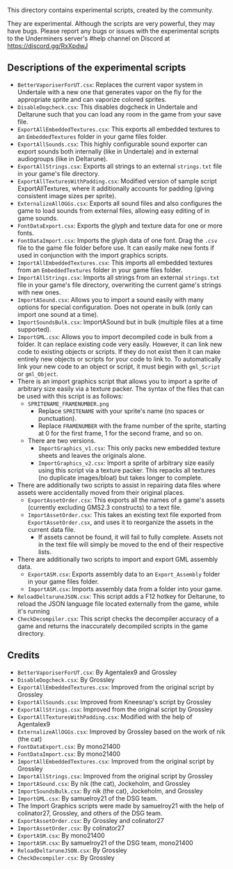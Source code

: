 ﻿This directory contains experimental scripts, created by the community.

They are experimental. 
Although the scripts are very powerful, they may have bugs. 
Please report any bugs or issues with the experimental scripts to the Underminers server's #help channel on Discord at https://discord.gg/RxXpdwJ

## Descriptions of the experimental scripts

- `BetterVaporiserForUT.csx`: Replaces the current vapor system in Undertale with a new one that generates vapor on the fly for the appropriate sprite and can vaporize colored sprites.
- `DisableDogcheck.csx`: This disables dogcheck in Undertale and Deltarune such that you can load any room in the game from your save file.
- `ExportAllEmbeddedTextures.csx`: This exports all embedded textures to an `EmbeddedTextures` folder in your game files folder.
- `ExportAllSounds.csx`: This highly configurable sound exporter can export sounds both internally (like in Undertale) and in external audiogroups (like in Deltarune).
- `ExportAllStrings.csx`: Exports all strings to an external `strings.txt` file in your game's file directory.
- `ExportAllTexturesWithPadding.csx`: Modified version of sample script ExportAllTextures, where it additionally accounts for padding (giving consistent image sizes per sprite).
- `ExternalizeAllOGGs.csx`: Exports all sound files and also configures the game to load sounds from external files, allowing easy editing of in game sounds.
- `FontDataExport.csx`: Exports the glyph and texture data for one or more fonts.
- `FontDataImport.csx`: Imports the glyph data of one font. Drag the `.csv` file to the game file folder before use. It can easily make new fonts if used in conjunction with the import graphics scripts.
- `ImportAllEmbeddedTextures.csx`: This imports all embedded textures from an `EmbeddedTextures` folder in your game files folder.
- `ImportAllStrings.csx`: Imports all strings from an external `strings.txt` file in your game's file directory, overwriting the current game's strings with new ones.
- `ImportASound.csx`: Allows you to import a sound easily with many options for special configuration. Does not operate in bulk (only can import one sound at a time).
- `ImportSoundsBulk.csx`: ImportASound but in bulk (multiple files at a time supported).
- `ImportGML.csx`: Allows you to import decompiled code in bulk from a folder. It can replace existing code very easily. However, it can link new code to existing objects or scripts. If they do not exist then it can make entirely new objects or scripts for your code to link to. To automatically link your new code to an object or script, it must begin with `gml_Script` or `gml_Object`.
- There is an import graphics script that allows you to import a sprite of arbitrary size easily via a texture packer. The syntax of the files that can be used with this script is as follows:        
    * `SPRITENAME_FRAMENUMBER.png`
        - Replace `SPRITENAME` with your sprite's name (no spaces or punctuation). 
        - Replace `FRAMENUMBER` with the frame number of the sprite, starting at 0 for the first frame, 1 for the second frame, and so on.
    * There are two versions.
        - `ImportGraphics_v1.csx`: This only packs new embedded texture sheets and leaves the originals alone.
        - `ImportGraphics_v2.csx`: Import a sprite of arbitrary size easily using this script via a texture packer. This repacks all textures (no duplicate images/bloat) but takes longer to complete.
- There are additionally two scripts to assist in repairing data files where assets were accidentally moved from their original places.
    * `ExportAssetOrder.csx`: This exports all the names of a game's assets (currently excluding GMS2.3 constructs) to a text file.
    * `ImportAssetOrder.csx`: This takes an existing text file exported from `ExportAssetOrder.csx`, and uses it to reorganize the assets in the current data file.
        - If assets cannot be found, it will fail to fully complete. Assets not in the text file will simply be moved to the end of their respective lists.
- There are additionally two scripts to import and export GML assembly data.
    * `ExportASM.csx`: Exports assembly data to an `Export_Assembly` folder in your game files folder.
    * `ImportASM.csx`: Imports assembly data from a folder into your game.
- `ReloadDeltaruneJSON.csx`: This script adds a F12 hotkey for Deltarune, to reload the JSON language file located externally from the game, while it's running
- `CheckDecompiler.csx`: This script checks the decompiler accuracy of a game and returns the inaccurately decompiled scripts in the game directory.

## Credits

- `BetterVaporiserForUT.csx`: By Agentalex9 and Grossley
- `DisableDogcheck.csx`: By Grossley
- `ExportAllEmbeddedTextures.csx`: Improved from the original script by Grossley
- `ExportAllSounds.csx`: Improved from Kneesnap's script by Grossley
- `ExportAllStrings.csx`: Improved from the original script by Grossley
- `ExportAllTexturesWithPadding.csx`: Modified with the help of Agentalex9
- `ExternalizeAllOGGs.csx`: Improved by Grossley based on the work of nik (the cat)
- `FontDataExport.csx`: By mono21400
- `FontDataImport.csx`: By mono21400
- `ImportAllEmbeddedTextures.csx`: Improved from the original script by Grossley
- `ImportAllStrings.csx`: Improved from the original script by Grossley
- `ImportASound.csx`: By nik (the cat), Jockeholm, and Grossley
- `ImportSoundsBulk.csx`: By nik (the cat), Jockeholm, and Grossley
- `ImportGML.csx`: By samuelroy21 of the DSG team.
- The Import Graphics scripts were made by samuelroy21 with the help of colinator27, Grossley, and others of the DSG team.
- `ExportAssetOrder.csx`: By Grossley and colinator27
- `ImportAssetOrder.csx`: By colinator27
- `ExportASM.csx`: By mono21400
- `ImportASM.csx`: By samuelroy21 of the DSG team, mono21400
- `ReloadDeltaruneJSON.csx`: By Grossley
- `CheckDecompiler.csx`: By Grossley
